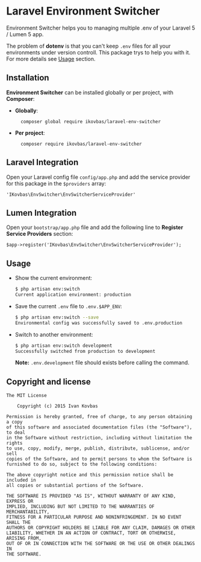 # Laravel Environment Switcher

Environment Switcher helps you to managing multiple .env of your Laravel 5 / Lumen 5 app.

The problem of **dotenv** is that you can't keep `.env` files for all your environments under version controll.
This package trys to help you with it. For more details see [Usage](#usage-section) section.

## Installation

**Environment Switcher** can be installed globally or per project, with **Composer**:

* **Globally**:

        composer global require ikovbas/laravel-env-switcher

* **Per project**:

        composer require ikovbas/laravel-env-switcher

## Laravel Integration

Open your Laravel config file `config/app.php` and add the service provider for this package in the `$providers` array:

    'IKovbas\EnvSwitcher\EnvSwitcherServiceProvider'

## Lumen Integration

Open your `bootstrap/app.php` file and add the following line to **Register Service Providers** section:

    $app->register('IKovbas\EnvSwitcher\EnvSwitcherServiceProvider');

## <a id="usage-section"></a>Usage

* Show the current environment:

  ```bash
  $ php artisan env:switch
  Current application environment: production
  ```

* Save the current `.env` file to `.env.$APP_ENV`:

  ```bash
  $ php artisan env:switch --save
  Environmental config was successfully saved to .env.production
  ```

* Switch to another environment:

  ```bash
  $ php artisan env:switch development
  Successfully switched from production to development
  ```
  **Note:** `.env.development` file should exists before calling the command.

## Copyright and license

    The MIT License
    
        Copyright (c) 2015 Ivan Kovbas

    Permission is hereby granted, free of charge, to any person obtaining a copy
    of this software and associated documentation files (the "Software"), to deal
    in the Software without restriction, including without limitation the rights
    to use, copy, modify, merge, publish, distribute, sublicense, and/or sell
    copies of the Software, and to permit persons to whom the Software is
    furnished to do so, subject to the following conditions:

    The above copyright notice and this permission notice shall be included in
    all copies or substantial portions of the Software.

    THE SOFTWARE IS PROVIDED "AS IS", WITHOUT WARRANTY OF ANY KIND, EXPRESS OR
    IMPLIED, INCLUDING BUT NOT LIMITED TO THE WARRANTIES OF MERCHANTABILITY,
    FITNESS FOR A PARTICULAR PURPOSE AND NONINFRINGEMENT. IN NO EVENT SHALL THE
    AUTHORS OR COPYRIGHT HOLDERS BE LIABLE FOR ANY CLAIM, DAMAGES OR OTHER
    LIABILITY, WHETHER IN AN ACTION OF CONTRACT, TORT OR OTHERWISE, ARISING FROM,
    OUT OF OR IN CONNECTION WITH THE SOFTWARE OR THE USE OR OTHER DEALINGS IN
    THE SOFTWARE.
